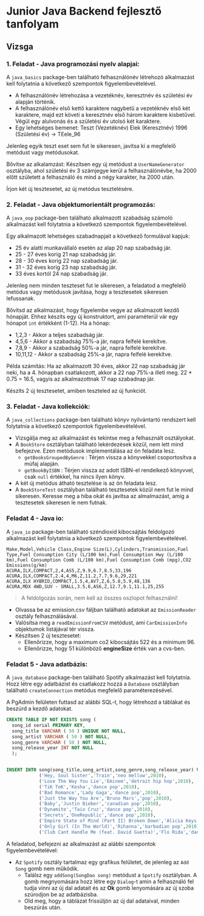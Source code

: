 # Junior Java Backend fejlesztő tanfolyam

## Vizsga

### 1. Feladat - Java programozási nyelv alapjai:

A `java_basics` package-ben található felhasználónév létrehozó alkalmazást kell folytatnia a következő szempontok
figyelembevételével.

- A felhasználónév létrehozása a vezetéknév, keresztnév és születési év alapján történik.
- A felhasználónév első kettő karaktere nagybetű a vezetéknév első két karaktere, majd ezt követi a keresztnév első
  három karaktere kisbetűvel. Végül egy alulvonás és a születési év utolsó két karaktere.
- Egy lehetséges bemenet: Teszt (Vezetéknév) Elek (Keresztnév) 1996 (Születési év) -> TEele_96

Jelenleg egyik teszt eset sem fut le sikeresen, javítsa ki a megfelelő metódust vagy metódusokat.

Bővítse az alkalamzást: Készítsen egy új metódust a `UserNameGenerator` osztályba, ahol születési év 3 számjegye kerül a
felhasználónévbe, ha 2000 előtt
született a felhasználó és mind a négy karakter, ha 2000 után.

Írjon két új tesztesetet, az új metódus tesztelésére.

### 2. Feladat - Java objektumorientált programozás:

A `java_oop` package-ben található alkalmazott szabadság számoló alkalmazást kell folytatnia a következő szempontok
figyelembevételével.

Egy alkalmazott lehetséges szabadnapjait a következő formulával kapjuk:

- 25 év alatti munkavállaló esetén az alap 20 nap szabadság jár.
- 25 - 27 éves korig 21 nap szabadság jár.
- 28 - 30 éves korig 22 nap szabadság jár.
- 31 - 32 éves korig 23 nap szabadság jár.
- 33 éves kortól 24 nap szabadság jár.

Jelenleg nem minden teszteset fut le sikeresen, a feladatod a megfelelő metódus vagy metódusok javítása, hogy a
tesztesetek sikeresen lefussanak.

Bővítsd az alkalmazást, hogy figyelembe vegye az alkalmazott kezdő hónapját. Ehhez készíts egy új konstruktort, ami
paraméterül vár egy hónapot `int` értékként (1-12). Ha a hónap:

- 1,2,3 - Akkor a teljes szabadság jár.
- 4,5,6 - Akkor a szabadság 75%-a jár, napra felfelé kerekítve.
- 7,8,9 - Akkor a szabadság 50%-a jár, napra felfelé kerekítve.
- 10,11,12 - Akkor a szabadság 25%-a jár, napra felfelé kerekítve.

Példa számítás: Ha az alkalmazott 30 éves, akkor 22 nap szabadság jár neki, ha a 4. hónapban csatlakozott, akkor a 22
nap 75%-a illeti meg. 22 * 0.75 = 16.5, vagyis az alkalmazottnak 17 nap szabadnap jár.

Készíts 2 új tesztesetet, amiben teszteled az új funkciót.

### 3. Feladat - Java kollekciók:

A `java_collections` package-ben található könyv nyilvántartó rendszert kell folytatnia a következő szempontok
figyelembevételével.

- Vizsgálja meg az alkalmazást és tekintse meg a felhasznált osztályokat.
- A `BookStore` osztályban található lekérdezések közül, nem lett mind befejezve. Ezen metódusok implementálása az ön
  feladata lesz.
  - `getBooksGroupedByGenre` : Térjen vissza a könyvekkel csoportosítva a múfaj alapján.
  - `getBookByISBN` : Térjen vissza az adott ISBN-el rendelkező könyvvel, csak `null` értékkel, ha nincs ilyen könyv.
- A két új metódus átható tesztelése is az ön feladata lesz.
- A `BookStoreTest` osztályban található tesztesetek közül nem fut le mind sikeresen. Keresse meg a hiba okát és javítsa
  az almalmazást, amíg a tesztesetek sikeresen le nem futnak.

### Feladat 4 - Java io:

A `java_io` package-ben található széndioxid kibocsájtás feldolgozó alkalmazást kell folytatnia a következő szempontok
figyelembevételével.

```text
Make,Model,Vehicle Class,Engine Size(L),Cylinders,Transmission,Fuel Type,Fuel Consumption City (L/100 km),Fuel Consumption Hwy (L/100 km),Fuel Consumption Comb (L/100 km),Fuel Consumption Comb (mpg),CO2 Emissions(g/km)
ACURA,ILX,COMPACT,2,4,AS5,Z,9.9,6.7,8.5,33,196
ACURA,ILX,COMPACT,2.4,4,M6,Z,11.2,7.7,9.6,29,221
ACURA,ILX HYBRID,COMPACT,1.5,4,AV7,Z,6,5.8,5.9,48,136
ACURA,MDX 4WD,SUV - SMALL,3.5,6,AS6,Z,12.7,9.1,11.1,25,255
```

> A feldolgozás során, nem kell az összes oszlopot felhasználni!

- Olvassa be az emission.csv fáljban található adatokat az `EmissionReader` osztály felhasználásával.
- Valósítsa meg a `readEmissionFromCSV` metódust, ami `CarEmissionInfo` objektumok listájával tér vissza.
- Készítsen 2 új tesztesetet:
  - Ellenőrizze, hogy a maximum co2 kibocsájtás 522 és a minimum 96.
  - Ellenőrizze, hogy 51 különböző **engineSize** érték van a cvs-ben.

### Feladat 5 - Java adatbázis:

A `java_database` package-ben található Spotify alkalmazást kell folytatnia. Hozz létre egy adatbázist és csatlakozz
hozzá a `Database` osztályban található `createConnection` metódus megfelelő paraméterezésével.

A PgAdmin felületen futtasd az alábbi SQL-t, hogy létrehozd a táblákat és beszúrd a kezdő adatokat.


```sql
CREATE TABLE IF NOT EXISTS song (
  song_id serial PRIMARY KEY,
  song_title VARCHAR ( 50 ) UNIQUE NOT NULL,
  song_artist VARCHAR ( 50 ) NOT NULL,
  song_genre VARCHAR ( 50 ) NOT NULL,
  song_release_year INT NOT NULL
  );


INSERT INTO song(song_title,song_artist,song_genre,song_release_year) VALUES
            ('Hey, Soul Sister','Train','neo mellow',2010),
            ('Love The Way You Lie','Eminem','detroit hip hop',2010),
            ('TiK ToK','Kesha','dance pop',2010),
            ('Bad Romance','Lady Gaga','dance pop',2010),
            ('Just the Way You Are','Bruno Mars','pop',2010),
            ('Baby','Justin Bieber','canadian pop',2010),
            ('Dynamite','Taio Cruz','dance pop',2010),
            ('Secrets','OneRepublic','dance pop',2010),
            ('Empire State of Mind (Part II) Broken Down','Alicia Keys','hip pop',2010),
            ('Only Girl (In The World)','Rihanna','barbadian pop',2010),
            ('Club Cant Handle Me (feat. David Guetta)','Flo Rida','dance pop',2010);
```

A feladatod, befejezni az alkalmazást az alábbi szempontok figyelembevételével:

- Az `Spotify` osztály tartalmaz egy grafikus felületet, de jelenleg az `Add Song` gomb nem működik.
  - Találsz egy `addSong(SongDao song)` metódust a `Spotify` osztályban. A gomb megnyomására hozz létre egy `Dialog`-t
    amin a felhasználó fel tudja vinni az új dal adatait és az **Ok** gomb lenyomására az új szoba szúrodjon be az
    adatbázisba.
  - Old meg, hogy a táblázat frissüljön az új dal adataival, minden beszúrás után.

